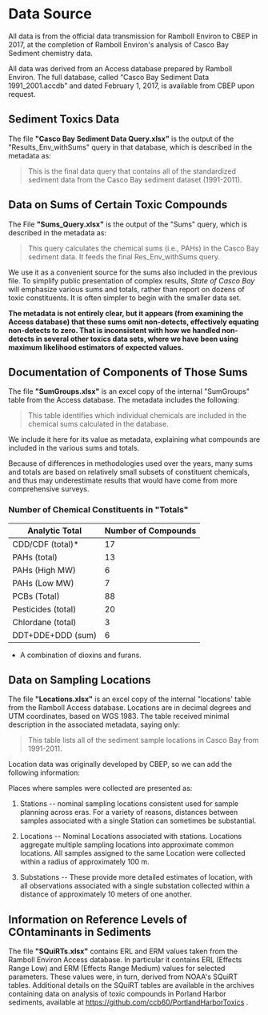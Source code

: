# Data Source
All data is from the official data transmission for Ramboll Environ to CBEP in
2017, at the completion of Ramboll Environ's analysis of Casco Bay Sediment
chemistry data.

All data was derived from an Access database prepared by Ramboll Environ.
The full database, called “Casco Bay Sediment Data 1991_2001.accdb” and dated
February 1, 2017, is available from CBEP upon request.

##  Sediment Toxics Data
The file **"Casco Bay Sediment Data Query.xlsx"** is the output of the
"Results_Env_withSums" query in that database, which is described in the
metadata as:

>  This is the final data query that contains all of the standardized sediment
   data from the Casco Bay sediment dataset (1991-2011). 

## Data on Sums of Certain Toxic Compounds
The File **"Sums_Query.xlsx"** is the output of the "Sums" query, which is
described in the metadata as:

>  This query calculates the chemical sums (i.e., PAHs) in the Casco Bay
   sediment data. It feeds the final Res_Env_withSums query.

We use it as a convenient source for the sums also included in the previous
file. To simplify public presentation of complex results, *State of Casco Bay*
will emphasize various sums and totals, rather than report on dozens of toxic
constituents. It is often simpler to begin with the smaller data set.

**The metadata is not entirely clear, but it appears (from examining the Access
database) that these sums omit non-detects, effectively equating non-detects to
zero. That is inconsistent with how we  handled non-detects in several other
toxics data sets, where we have been using maximum likelihood estimators of
expected values.**

## Documentation of Components of Those Sums
The file **"SumGroups.xlsx"** is an excel copy of the internal "SumGroups" table 
from the Access database. The metadata includes the following:

>  This table identifies which individual chemicals are included in the chemical
   sums calculated in the database.
   
We include it here for its value as metadata, explaining what compounds are
included in the various sums and totals.  

Because of differences in methodologies used over the years, many sums and
totals are based on relatively small subsets of constituent chemicals, and thus
may underestimate results that would have come from more comprehensive surveys.

### Number of Chemical Constituents in "Totals"  
Analytic Total    | Number of Compounds
------------------|------------------------
CDD/CDF (total)*  |  17
PAHs (total)      |  13
PAHs (High MW)    |   6
PAHs (Low MW)     |   7
PCBs (Total)      |  88
Pesticides (total)|  20
Chlordane (total) |   3
DDT+DDE+DDD (sum) |   6

* A combination of dioxins and furans.

## Data on Sampling Locations
The file **"Locations.xlsx"** is an excel copy of the internal "locations' table
from the Ramboll Access database. Locations are in decimal degrees and UTM
coordinates, based on WGS 1983. The table received minimal description in the 
associated metadata, saying only: 

>  This table lists all of the sediment sample locations in Casco Bay from
   1991-2011.

Location data was originally developed by CBEP, so we can add the following
information:

Places where samples were collected are presented as:

1.  Stations -- nominal sampling locations consistent used for sample planning 
    across eras. For a variety of reasons, distances between samples associated
    with a single Station can sometimes be substantial.  
    
2.  Locations -- Nominal Locations associated with stations.  Locations
    aggregate multiple sampling locations into approximate common locations. All
    samples assigned to the  same Location were collected within a radius of
    approximately 100 m.

3.  Substations -- These provide more detailed estimates of location, with all
    observations associated with a single substation collected within a distance 
    of approximately 10 meters of one another.

## Information on Reference Levels of COntaminants in Sediments
The file **"SQuiRTs.xlsx"** contains ERL and ERM values taken from the Ramboll
Environ Access database. In particular it contains ERL (Effects Range Low) and
ERM (Effects Range Medium) values for selected parameters.  These values were,
in turn, derived from NOAA's SQuiRT tables.  Additional details on the SQuiRT
tables are available in the archives containing data on analysis of toxic
compounds in Porland Harbor sediments, available at
https://github.com/ccb60/PortlandHarborToxics .
